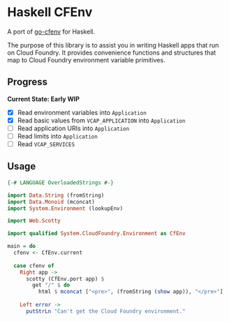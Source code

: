 # Haskell CFEnv

A port of [go-cfenv](https://github.com/cloudfoundry-community/go-cfenv) for
Haskell.

The purpose of this library is to assist you in writing Haskell apps that run
on Cloud Foundry. It provides convenience functions and structures that map to
Cloud Foundry environment variable primitives.

## Progress

**Current State: Early WIP**

- [x] Read environment variables into `Application`
- [x] Read basic values from `VCAP_APPLICATION` into `Application`
- [ ] Read application URIs into `Application`
- [ ] Read limits into `Application`
- [ ] Read `VCAP_SERVICES`

## Usage

```haskell
{-# LANGUAGE OverloadedStrings #-}

import Data.String (fromString)
import Data.Monoid (mconcat)
import System.Environment (lookupEnv)

import Web.Scotty

import qualified System.CloudFoundry.Environment as CfEnv

main = do
  cfenv <- CfEnv.current
  
  case cfenv of
    Right app ->
      scotty (CfEnv.port app) $
        get "/" $ do
          html $ mconcat ["<pre>", (fromString (show app)), "</pre>"]
          
    Left error ->
      putStrLn "Can't get the Cloud Foundry environment."
      
  
```